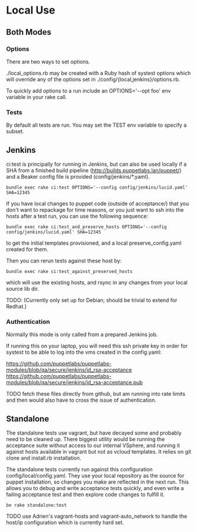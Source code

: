 Local Use
=========

Both Modes
----------

### Options

There are two ways to set options.

./local_options.rb may be created with a Ruby hash of systest options which will override any of the options set in ./config/{local,jenkins}/options.rb.

To quickly add options to a run include an OPTIONS='--opt foo' env variable in your rake call.

### Tests

By default all tests are run.  You may set the TEST env variable to specify a subset.

Jenkins
-------

ci:test is principally for running in Jenkins, but can also be used locally if a SHA from a finished build pipeline (http://builds.puppetlabs.lan/puppet/) and a Beaker config file is provided (config/jenkins/\*.yaml).

    bundle exec rake ci:test OPTIONS='--config config/jenkins/lucid.yaml' SHA=12345

If you have local changes to puppet code (outside of acceptance/) that you don't want to repackage for time reasons, or you just want to ssh into the hosts after a test run, you can use the following sequence:

    bundle exec rake ci:test_and_preserve_hosts OPTIONS='--config config/jenkins/lucid.yaml' SHA=12345

to get the initial templates provisioned, and a local preserve_config.yaml created for them.

Then you can rerun tests against these host by:

    bundle exec rake ci:test_against_preserved_hosts

which will use the existing hosts, and rsync in any changes from your local source lib dir.

TODO: (Currently only set up for Debian; should be trivial to extend for Redhat.)

### Authentication

Normally this mode is only called from a prepared Jenkins job.

If running this on your laptop, you will need this ssh private key in order for systest to be able to log into the vms created in the config.yaml:

https://github.com/puppetlabs/puppetlabs-modules/blob/qa/secure/jenkins/id_rsa-acceptance
https://github.com/puppetlabs/puppetlabs-modules/blob/qa/secure/jenkins/id_rsa-acceptance.pub

TODO fetch these files directly from github, but am running into rate limits and then would also have to cross the issue of authentication.

Standalone
----------

The standalone tests use vagrant, but have decayed some and probably need to be cleaned up.  There biggest utility would be running the acceptance suite without access to our internal VSphere, and running it against hosts available in vagrant but not as vcloud templates.  It relies on git clone and install.rb installation.

The standalone tests currently run against this configuration config/local/config.yaml.  They use your local repository as the source for puppet installation, so changes you make are reflected in the next run.  This allows you to debug and write acceptance tests quickly, and even write a failing acceptance test and then explore code changes to fulfill it.

    be rake standalone:test

TODO use Adrien's vagrant-hosts and vagrant-auto_network to handle the host/ip configuration which is currently hard set.
